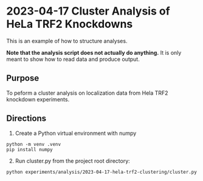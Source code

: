 # 2023-04-17 Cluster Analysis of HeLa TRF2 Knockdowns

This is an example of how to structure analyses.

**Note that the analysis script does not actually do anything.** It is only meant to show how to read data and produce output.

## Purpose

To peform a cluster analysis on localization data from Hela TRF2 knockdown experiments.

## Directions

1. Create a Python virtual environment with numpy

```console
python -m venv .venv
pip install numpy
```

2. Run cluster.py from the project root directory:

```console
python experiments/analysis/2023-04-17-hela-trf2-clustering/cluster.py
```
